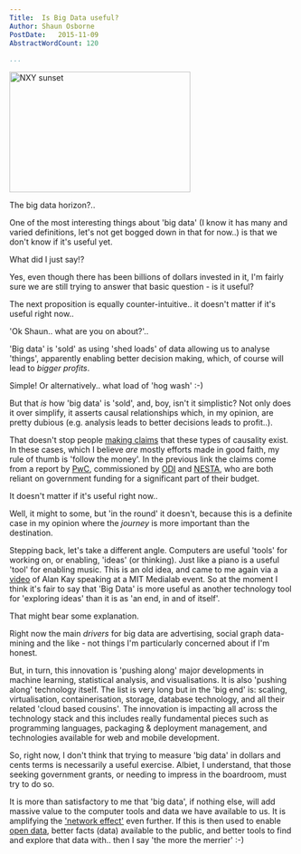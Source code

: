 ```yaml
---
Title:  Is Big Data useful?
Author: Shaun Osborne
PostDate:   2015-11-09
AbstractWordCount: 120

...
```



<div class="thumbnail img-right">
<a data-flickr-embed="true"  href="https://www.flickr.com/photos/cybergate9/22000690962/in/dateposted-public/" title="NXY sunset" class = "">
<img src="https://farm1.staticflickr.com/686/22000690962_5fa9635215_n.jpg" width="320" height="213" alt="NXY sunset" class=""></a>
<p class="img-caption">The big data horizon?..</p>
</div>
One of the most interesting things about 'big data' (I know it has many and
varied definitions, let's not get bogged down in that for now..) is that we don't
know if it's useful yet.

What did I just say!?

Yes, even though there has been billions of dollars invested in it, I'm fairly
sure we are still trying to answer that basic question - is it useful?

The next proposition is equally counter-intuitive.. it doesn't matter if it's useful right now..

'Ok Shaun.. what are you on about?'..

'Big data' is 'sold' as using 'shed loads' of data allowing us to analyse 'things',
apparently enabling better decision making, which, of course will lead to *bigger
profits*.

Simple! Or alternatively.. what load of 'hog wash' :-)

But that *is* how 'big data' is 'sold', and, boy, isn't it simplistic?
Not only does it over simplify, it asserts causal relationships which,
in my opinion, are pretty dubious (e.g. analysis leads to better decisions leads to profit..).

That doesn't stop people [making claims](http://theodi.org/the-value-of-open-data) that these types of causality exist. In these cases, which I believe *are* mostly efforts made in good faith, my rule of thumb is 'follow the money'. In the previous link the claims come from a report by [PwC](http://www.pwc.com/), commissioned by [ODI](http://theodi.org/faq) and [NESTA](http://www.nesta.org.uk/publications/annual-report-and-accounts-year-ended-march-2015), who are both reliant on government funding for a significant part of their budget.

It doesn't matter if it's useful right now..

Well, it might to some, but 'in the round' it doesn't, because this is a definite case in my opinion where the *journey* is more important than the destination.

Stepping back, let's take a different angle. Computers are useful 'tools' for working
on, or enabling, 'ideas' (or thinking). Just like a piano is a useful 'tool'
for enabling music. This is an old idea, and came to me again via a [video](https://www.youtube.com/watch?v=OeFnRWx3tPg) of Alan Kay
speaking at a MIT Medialab event. So at the moment I think it's fair to say that
'Big Data' is more useful as another technology tool for 'exploring ideas' than it is as 'an end, in and of itself'.

That might bear some explanation.

Right now the main *drivers* for big data are advertising, social graph data-mining and the like - not things I'm particularly concerned about if I'm honest.

But, in turn, this innovation is 'pushing along' major developments in machine learning, statistical analysis, and visualisations. It is also 'pushing along' technology itself. The list is very long but in the 'big end' is: scaling, virtualisation, containerisation, storage, database technology, and all their related 'cloud based cousins'. The innovation is impacting all across the technology stack and this includes really fundamental pieces such as programming languages, packaging & deployment management, and technologies available for web and mobile development.

 So, right now,  I don't think that trying to measure 'big data' in dollars and cents terms is necessarily a useful exercise. Albiet, I understand, that those seeking government grants, or needing to impress in the boardroom, must try to do so.

 It is more than satisfactory to me that 'big data', if nothing else, will add massive value to the computer tools and data we have available to us. It is amplifying the ['network effect'](https://en.wikipedia.org/wiki/Network_effect) even further. If this is then used to enable [open data](https://en.wikipedia.org/wiki/Open_data), better facts (data) available to the public, and better tools to find and explore that data with.. then I say 'the more the merrier' :-)
